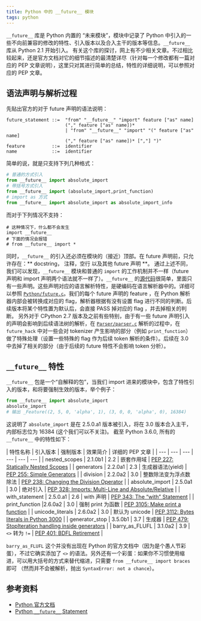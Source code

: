 ```yaml
---
title: Python 中的 __future__ 模块
tags: python
---
```

`__future__` 库是 Python 内置的 “未来模块”，模块中记录了 Python 中引入的一些不向前兼容的修改的特性、引入版本以及合入主干的版本等信息。`__future__` 库从 Python 2.1 开始引入。
有关这个库的探讨，网上有不少相关文章。不过相比较起来，还是官方文档对它的细节描述的最清楚详尽（针对每一个修改都有一篇对应的 PEP 文章说明），这里只对其进行简单的总结，特性的详细说明，可以参照对应的 PEP 文章。

<!--more-->
## 语法声明与解析过程
先贴出官方的对于 future 声明的语法说明：
```
future_statement ::=  "from" "__future__" "import" feature ["as" name]
                      ("," feature ["as" name])*
                      | "from" "__future__" "import" "(" feature ["as" name]
                      ("," feature ["as" name])* [","] ")"
feature          ::=  identifier
name             ::=  identifier
```
简单的说，就是只支持下列几种格式：
```python
# 普通的方式引入
from __future__ import absolute_import
# 带括号方式引入
from __future__ import (absolute_import,print_function)
# import as 方式
from __future__ import absolute_import as absolute_import_info
```
而对于下列情况不支持：
```
# 这种情况下，什么都不会发生
import __future__
# 下面的情况会报错
# from __future__ import *
```
同时，`__future__` 的引入还必须在模块的（接近）顶部。在 future 声明前，只允许存在：** docstring， 注释，空行 以及其他 future 声明 **。
通过上述不同，我们可以发现，`__future__` 模块和普通的 `import` 的工作机制并不一样（future 声明和 import 声明两个语法就不一样了）。`__future__` 的[源代码](https://hg.python.org/cpython/file/3.6/Lib/__future__.py)很简单，里面只有一些声明。这些声明对应的语言解析特性，是硬编码在语言解析器中的。详细可以参照 [`Python/future.c`](https://hg.python.org/cpython/file/2.7/Python/future.c)。我们的每个 future 声明的 feature ，在 Python 解析器内部会被转换成对应的 flag，解析器根据有没有设置 flag 进行不同的判断。后续版本将某个特性置为默认后，会直接 PASS 掉对应的 flag ，并去掉相关的判断。
另外对于 CPython 2.7 版本及之前有些特别，由于有一些 future 声明引入的声明会影响到后续语法树的解析，在 [`Parser/parser.c`](https://hg.python.org/cpython/file/2.7/Parser/parser.c) 解析的过程中，在 `future_hack` 中对一些会对 tokenizer 产生影响的部分（例如 `print_function`）做了特殊处理（设置一些特殊的 flag 作为后续 token 解析的条件）。后续在 3.0 中去掉了相关的部分（由于后续的 future 特性不会影响 token 分析）。

## `__future__` 特性
`__future__` 包是一个“自解释的包”，当我们 import 进来的模块中，包含了特性引入的版本，和将要强制生效的版本，举个例子：
```python
from __future__ import absolute_import
absolute_import
# 输出 _Feature((2, 5, 0, 'alpha', 1), (3, 0, 0, 'alpha', 0), 16384)
```
这说明了 `absolute_import` 是在 2.5.0.a1 版本被引入，将在 3.0 版本合入主干，内部标志位为 16384 (这个我们可以不关注)。
截至 Python 3.6.0, 所有的 `__future__` 中的特性如下：

| 特性名称 | 引入版本 | 强制版本 | 效果简介 | 详细的 PEP 文章 |
| --- | --- | --- | --- | --- | --- |
| nested_scopes | 2.1.0b1 | 2.2 | 嵌套作用域 | [PEP 227: Statically Nested Scopes](https://www.python.org/dev/peps/pep-0227/) |
| generators | 2.2.0a1 | 2.3 | 生成器语法(yield) | [PEP 255: Simple Generators](https://www.python.org/dev/peps/pep-0255/) |
| division | 2.2.0a2 | 3.0 | 整数除法变为浮点数除法 | [PEP 238: Changing the Division Operator](https://www.python.org/dev/peps/pep-0238/) |
| absolute_import | 2.5.0a1 | 3.0 | 绝对引入 | [PEP 328: Imports: Multi-Line and Absolute/Relative](https://www.python.org/dev/peps/pep-0328/) |
| with_statement | 2.5.0.a1 | 2.6 | with 声明 | [PEP 343: The “with” Statement](https://www.python.org/dev/peps/pep-343/) |
| print_function |2.6.0a2 | 3.0 | 强制 print 为函数 | [PEP 3105: Make print a function](https://www.python.org/dev/peps/pep-3105/) |
| unicode_literals | 2.6.0a2 | 3.0 | 默认为 unicode | [PEP 3112: Bytes literals in Python 3000](https://www.python.org/dev/peps/pep-3105/) |
| generator_stop | 3.5.0b1 | 3.7 | 生成器 | [PEP 479: StopIteration handling inside generators](https://www.python.org/dev/peps/pep-0479/) |
| barry_as_FLUFL | 3.1.0a2 | 3.9 | `<>` 转为 `!=` | [PEP 401: BDFL Retirement](https://www.python.org/dev/peps/pep-0401/) |

`barry_as_FLUFL` 这个并没有出现在 Python 的官方文档中（因为是个愚人节彩蛋），不过它确实添加了 `<>` 的语法。另外还有一个彩蛋：如果你不习惯使用缩进，可以用大括号的方式来替代缩进，只需要 `from __future__ import braces` 即可 （然而并不会被解析，抛出 `SyntaxError: not a chance`）。


## 参考资料
- [Python 官方文档](https://docs.python.org/3/library/__future__.html)
- [Python `__future__` Statement](https://docs.python.org/3/reference/simple_stmts.html#future)
